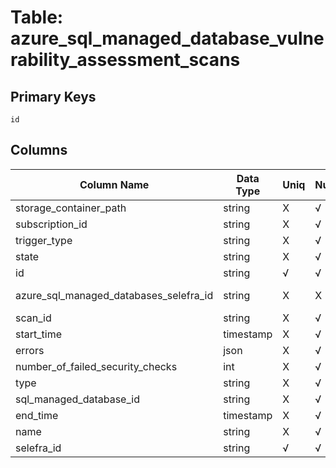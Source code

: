 # Table: azure_sql_managed_database_vulnerability_assessment_scans

## Primary Keys 

```
id
```


## Columns 

|  Column Name   |  Data Type  | Uniq | Nullable | Description | 
|  ----  | ----  | ----  | ----  | ---- | 
| storage_container_path | string | X | √ |  | 
| subscription_id | string | X | √ |  | 
| trigger_type | string | X | √ |  | 
| state | string | X | √ |  | 
| id | string | √ | √ |  | 
| azure_sql_managed_databases_selefra_id | string | X | X | fk to azure_sql_managed_databases.selefra_id | 
| scan_id | string | X | √ |  | 
| start_time | timestamp | X | √ |  | 
| errors | json | X | √ |  | 
| number_of_failed_security_checks | int | X | √ |  | 
| type | string | X | √ |  | 
| sql_managed_database_id | string | X | √ |  | 
| end_time | timestamp | X | √ |  | 
| name | string | X | √ |  | 
| selefra_id | string | √ | √ | primary keys value md5 | 


